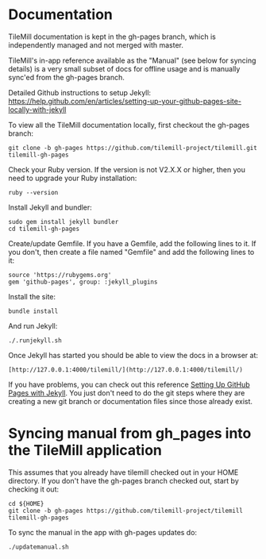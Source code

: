 # Documentation

TileMill documentation is kept in the gh-pages branch, which is independently managed and not merged with master.

TileMill's in-app reference available as the "Manual" (see below for syncing details) is a very small subset of docs for offline usage and is manually sync'ed from the gh-pages branch.

Detailed Github instructions to setup Jekyll: https://help.github.com/en/articles/setting-up-your-github-pages-site-locally-with-jekyll

To view all the TileMill documentation locally, first checkout the gh-pages branch:

    git clone -b gh-pages https://github.com/tilemill-project/tilemill.git tilemill-gh-pages

Check your Ruby version. If the version is not V2.X.X or higher, then you need to upgrade your Ruby installation:

    ruby --version

Install Jekyll and bundler:

    sudo gem install jekyll bundler
    cd tilemill-gh-pages

Create/update Gemfile. If you have a Gemfile, add the following lines to it. If you don't, then create a file named "Gemfile" and add the following lines to it:

    source 'https://rubygems.org'
    gem 'github-pages', group: :jekyll_plugins

Install the site:

    bundle install

And run Jekyll:

    ./.runjekyll.sh

Once Jekyll has started you should be able to view the docs in a browser at:

    [http://127.0.0.1:4000/tilemill/](http://127.0.0.1:4000/tilemill/)

If you have problems, you can check out this reference [Setting Up GitHub Pages with Jekyll](https://help.github.com/articles/setting-up-your-github-pages-site-locally-with-jekyll). You just don't need to do the git steps where they are creating a new git branch or documentation files since those already exist.

# Syncing manual from gh_pages into the TileMill application

This assumes that you already have tilemill checked out in your HOME directory. If you don't have the gh-pages branch checked out, start by checking it out:

    cd ${HOME}
    git clone -b gh-pages https://github.com/tilemill-project/tilemill tilemill-gh-pages

To sync the manual in the app with gh-pages updates do:

    ./updatemanual.sh
